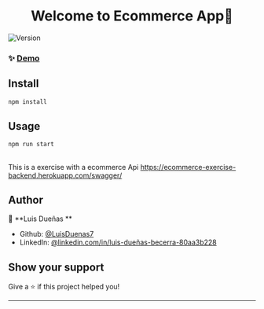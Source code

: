 <h1 align="center">Welcome to Ecommerce App👋</h1>
<p>
  <img alt="Version" src="https://img.shields.io/badge/version-0.1.0-blue.svg?cacheSeconds=2592000" />
</p>

> 


### ✨ [Demo](https://ecommerce-ld7.netlify.app/)

## Install

```sh
npm install
```

## Usage

```sh
npm run start
```

##

This is a exercise with a ecommerce Api
https://ecommerce-exercise-backend.herokuapp.com/swagger/


## Author

👤 **Luis Dueñas  **

* Github: [@LuisDuenas7  ](https://github.com/LuisDuenas7  )
* LinkedIn: [@linkedin.com\/in\/luis-dueñas-becerra-80aa3b228](https://linkedin.com/in/linkedin.com\/in\/luis-dueñas-becerra-80aa3b228)

## Show your support

Give a ⭐️ if this project helped you!

***